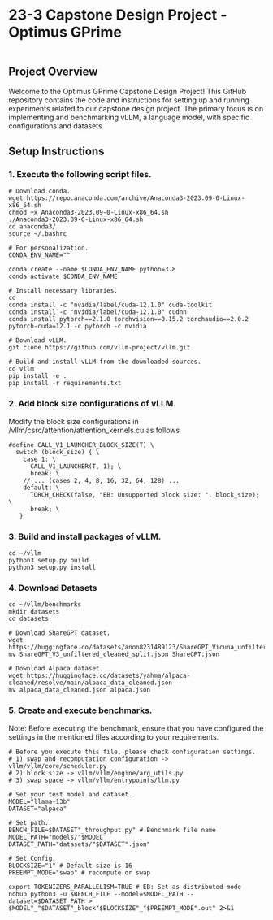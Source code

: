 # 23-3 Capstone Design Project - Optimus GPrime

<div style="display:flex; flex-direction:row;">
  <img src="https://img.shields.io/badge/CUDA-#A8B9CC?style=flat-square&logo=nvidia&logoColor=white"/> 
  <img src="https://img.shields.io/badge/python#3776AB?style=flat-square&logo=python&logoColor=white"/>     
  <img src="https://img.shields.io/badge/pytorch#EE4C2C?style=flat-square&logo=pytorch&logoColor=white"/> 
  <img src="https://img.shields.io/badge/Bash#4EAA25?style=flat-square&logo=gnubash&logoColor=white"/>
</div>

## Project Overview
Welcome to the Optimus GPrime Capstone Design Project! This GitHub repository contains the code and instructions for setting up and running experiments related to our capstone design project. The primary focus is on implementing and benchmarking vLLM, a language model, with specific configurations and datasets.

## Setup Instructions

### 1. Execute the following script files.
```
# Download conda.
wget https://repo.anaconda.com/archive/Anaconda3-2023.09-0-Linux-x86_64.sh
chmod +x Anaconda3-2023.09-0-Linux-x86_64.sh
./Anaconda3-2023.09-0-Linux-x86_64.sh
cd anaconda3/
source ~/.bashrc

# For personalization.
CONDA_ENV_NAME=""

conda create --name $CONDA_ENV_NAME python=3.8
conda activate $CONDA_ENV_NAME

# Install necessary libraries.
cd
conda install -c "nvidia/label/cuda-12.1.0" cuda-toolkit
conda install -c "nvidia/label/cuda-12.1.0" cudnn
conda install pytorch==2.1.0 torchvision==0.15.2 torchaudio==2.0.2 pytorch-cuda=12.1 -c pytorch -c nvidia

# Download vLLM.
git clone https://github.com/vllm-project/vllm.git

# Build and install vLLM from the downloaded sources.
cd vllm
pip install -e .
pip install -r requirements.txt
```

### 2. Add block size configurations of vLLM.
Modify the block size configurations in /vllm/csrc/attention/attention_kernels.cu as follows
```
#define CALL_V1_LAUNCHER_BLOCK_SIZE(T) \
  switch (block_size) { \
    case 1: \
      CALL_V1_LAUNCHER(T, 1); \
      break; \
    // ... (cases 2, 4, 8, 16, 32, 64, 128) ...
    default: \
      TORCH_CHECK(false, "EB: Unsupported block size: ", block_size); \
      break; \
   }
```

### 3. Build and install packages of vLLM.
```
cd ~/vllm
python3 setup.py build
python3 setup.py install
```

### 4. Download Datasets
```
cd ~/vllm/benchmarks
mkdir datasets
cd datasets

# Download ShareGPT dataset.
wget https://huggingface.co/datasets/anon8231489123/ShareGPT_Vicuna_unfiltered/resolve/main/ShareGPT_V3_unfiltered_cleaned_split.json
mv ShareGPT_V3_unfiltered_cleaned_split.json ShareGPT.json

# Download Alpaca dataset.
wget https://huggingface.co/datasets/yahma/alpaca-cleaned/resolve/main/alpaca_data_cleaned.json
mv alpaca_data_cleaned.json alpaca.json
```

### 5. Create and execute benchmarks.
Note: Before executing the benchmark, ensure that you have configured the settings in the mentioned files according to your requirements.
```
# Before you execute this file, please check configuration settings.
# 1) swap and recomputation configuration -> vllm/vllm/core/scheduler.py
# 2) block size -> vllm/vllm/engine/arg_utils.py
# 3) swap space -> vllm/vllm/entrypoints/llm.py

# Set your test model and dataset.
MODEL="llama-13b"
DATASET="alpaca"

# Set path.
BENCH_FILE=$DATASET"_throughput.py" # Benchmark file name
MODEL_PATH="models/"$MODEL
DATASET_PATH="datasets/"$DATASET".json"

# Set Config.
BLOCKSIZE="1" # Default size is 16
PREEMPT_MODE="swap" # recompute or swap

export TOKENIZERS_PARALLELISM=TRUE # EB: Set as distributed mode
nohup python3 -u $BENCH_FILE --model=$MODEL_PATH --dataset=$DATASET_PATH > $MODEL"_"$DATASET"_block"$BLOCKSIZE"_"$PREEMPT_MODE".out" 2>&1
```

